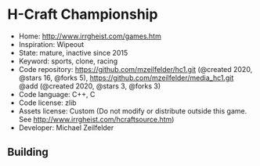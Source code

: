 # H-Craft Championship

- Home: http://www.irrgheist.com/games.htm
- Inspiration: Wipeout
- State: mature, inactive since 2015
- Keyword: sports, clone, racing
- Code repository: https://github.com/mzeilfelder/hc1.git (@created 2020, @stars 16, @forks 5), https://github.com/mzeilfelder/media_hc1.git @add (@created 2020, @stars 3, @forks 3)
- Code language: C++, C
- Code license: zlib
- Assets license: Custom (Do not modify or distribute outside this game. See http://www.irrgheist.com/hcraftsource.htm)
- Developer: Michael Zeilfelder

## Building
